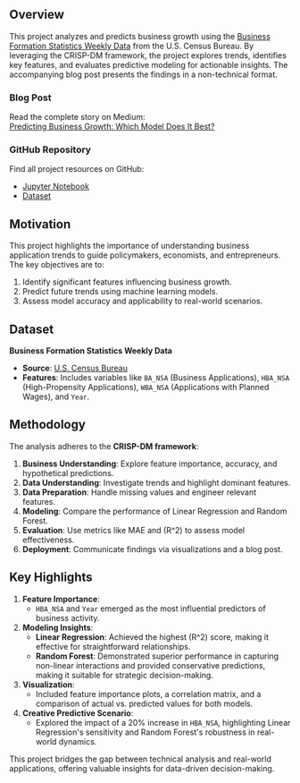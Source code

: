 ## **Overview**
This project analyzes and predicts business growth using the [Business Formation Statistics Weekly Data](https://github.com/michellechen202212/udacity-datascience/blob/main/bfs_us_apps_weekly_nsa.csv) from the U.S. Census Bureau. By leveraging the CRISP-DM framework, the project explores trends, identifies key features, and evaluates predictive modeling for actionable insights. The accompanying blog post presents the findings in a non-technical format.

### **Blog Post**
Read the complete story on Medium:  
[Predicting Business Growth: Which Model Does It Best?](https://medium.com/@isabelladatascience/predicting-business-growth-which-model-does-it-best-c152f151d26f)

### **GitHub Repository**
Find all project resources on GitHub:  
- [Jupyter Notebook](https://github.com/michellechen202212/udacity-datascience/blob/main/blogPost.ipynb)  
- [Dataset](https://github.com/michellechen202212/udacity-datascience/blob/main/bfs_us_apps_weekly_nsa.csv)

## **Motivation**
This project highlights the importance of understanding business application trends to guide policymakers, economists, and entrepreneurs. The key objectives are to:
1. Identify significant features influencing business growth.
2. Predict future trends using machine learning models.
3. Assess model accuracy and applicability to real-world scenarios.

## **Dataset**
**Business Formation Statistics Weekly Data**  
- **Source**: [U.S. Census Bureau](https://www.census.gov/econ/bfs/data/weekly.html)  
- **Features**: Includes variables like `BA_NSA` (Business Applications), `HBA_NSA` (High-Propensity Applications), `WBA_NSA` (Applications with Planned Wages), and `Year`.

## **Methodology**
The analysis adheres to the **CRISP-DM framework**:
1. **Business Understanding**: Explore feature importance, accuracy, and hypothetical predictions.
2. **Data Understanding**: Investigate trends and highlight dominant features.
3. **Data Preparation**: Handle missing values and engineer relevant features.
4. **Modeling**: Compare the performance of Linear Regression and Random Forest.
5. **Evaluation**: Use metrics like MAE and \(R^2\) to assess model effectiveness.
6. **Deployment**: Communicate findings via visualizations and a blog post.

## **Key Highlights**
1. **Feature Importance**:  
   - `HBA_NSA` and `Year` emerged as the most influential predictors of business activity.
2. **Modeling Insights**:  
   - **Linear Regression**: Achieved the highest \(R^2\) score, making it effective for straightforward relationships.  
   - **Random Forest**: Demonstrated superior performance in capturing non-linear interactions and provided conservative predictions, making it suitable for strategic decision-making.  
3. **Visualization**:  
   - Included feature importance plots, a correlation matrix, and a comparison of actual vs. predicted values for both models.  
4. **Creative Predictive Scenario**:  
   - Explored the impact of a 20% increase in `HBA_NSA`, highlighting Linear Regression's sensitivity and Random Forest's robustness in real-world dynamics.

This project bridges the gap between technical analysis and real-world applications, offering valuable insights for data-driven decision-making.


